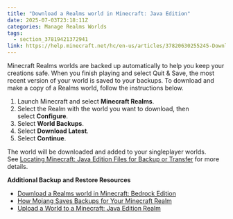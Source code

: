 ```yaml
---
title: "Download a Realms world in Minecraft: Java Edition"
date: 2025-07-03T23:18:11Z
categories: Manage Realms Worlds
tags:
  - section_37819421372941
link: https://help.minecraft.net/hc/en-us/articles/37820630255245-Download-a-Realms-world-in-Minecraft-Java-Edition
---
```


Minecraft Realms worlds are backed up automatically to help you keep your creations safe. When you finish playing and select Quit & Save, the most recent version of your world is saved to your backups. To download and make a copy of a Realms world, follow the instructions below.

1.  Launch Minecraft and select **Minecraft Realms**.
2.  Select the Realm with the world you want to download, then select **Configure**.
3.  Select **World Backups**.
4.  Select **Download Latest**.
5.  Select **Continue**.

The world will be downloaded and added to your singleplayer worlds. See [Locating Minecraft: Java Edition Files for Backup or Transfer](../Backup-Restore/Locating-Minecraft-Java-Edition-Files-for-Backup-or-Transfer.md) for more details.

**Additional Backup and Restore Resources**

- [Download a Realms world in Minecraft: Bedrock Edition](./Download-a-Realms-world-in-Minecraft-Bedrock-Edition.md)
- [How Mojang Saves Backups for Your Minecraft Realm](./How-Mojang-Saves-Backups-for-Your-Minecraft-Realm.md)
- [Upload a World to a Minecraft: Java Edition Realm](./Upload-a-World-to-a-Minecraft-Java-Edition-Realm.md)
